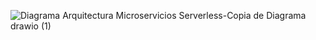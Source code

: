 ![Diagrama Arquitectura Microservicios Serverless-Copia de Diagrama drawio (1)](https://github.com/user-attachments/assets/15ef03f7-7eb3-4ab5-b6f1-730be35668a6)
